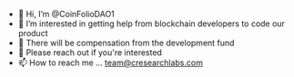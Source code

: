 - 👋 Hi, I’m @CoinFolioDAO1
- 👀 I’m interested in getting help from blockchain developers to code our product
- 🌱 There will be compensation from the development fund
- 💞️ Please reach out if you're interested
- 📫 How to reach me ... team@cresearchlabs.com

<!---
CoinFolioDAO1/CoinFolioDAO1 is a ✨ special ✨ repository because its `README.md` (this file) appears on your GitHub profile.
You can click the Preview link to take a look at your changes.
--->
